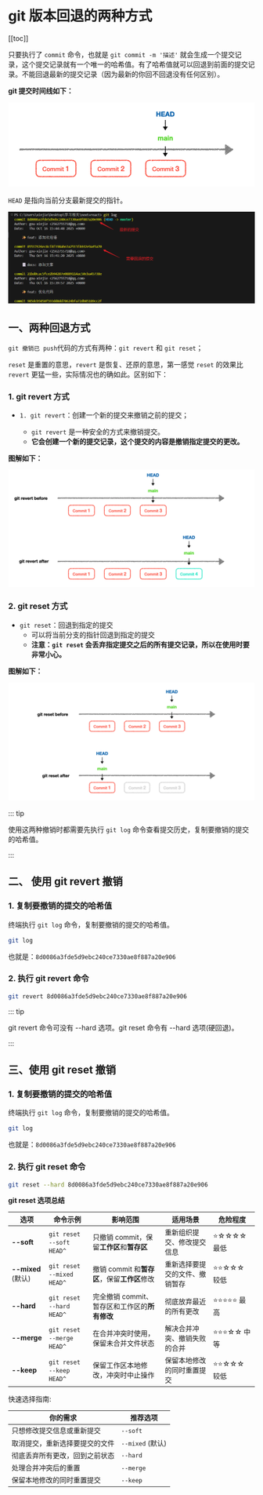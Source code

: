 # git 版本回退的两种方式

[[toc]]

只要执行了 `commit` 命令，也就是 `git commit -m '描述'` 就会生成一个提交记录，这个提交记录就有一个唯一的哈希值。有了哈希值就可以回退到前面的提交记录。不能回退最新的提交记录（因为最新的你回不回退没有任何区别）。

**git 提交时间线如下：**

![git-撤销提交](../images/reset-2.png)


`HEAD` 是指向当前分支最新提交的指针。

![git-撤销提交](../images/reset-1.png)

## 一、两种回退方式

`git 撤销已 push`代码的方式有两种：`git revert` 和 `git reset`；

`reset` 是重置的意思，`revert` 是恢复、还原的意思，第一感觉 `reset` 的效果比 `revert` 更猛一些，实际情况也的确如此。区别如下：

### 1. git revert 方式

- `1. git revert`：创建一个新的提交来撤销之前的提交；

  - `git revert` 是一种安全的方式来撤销提交。
  - **它会创建一个新的提交记录，这个提交的内容是撤销指定提交的更改。**

**图解如下：**

![git-撤销提交](../images/git-revert-1.png)

### 2. git reset 方式

- `git reset`：回退到指定的提交
  - 可以将当前分支的指针回退到指定的提交
  - **注意：`git reset` 会丢弃指定提交之后的所有提交记录，所以在使用时要非常小心。**

**图解如下：**

![git-撤销提交](../images/git-reset-1.png)

::: tip

使用这两种撤销时都需要先执行 `git log` 命令查看提交历史，复制要撤销的提交的哈希值。

:::

## 二、 使用 git revert 撤销

### 1. 复制要撤销的提交的哈希值

终端执行 `git log` 命令，复制要撤销的提交的哈希值。

```bash
git log
```

也就是：`8d0086a3fde5d9ebc240ce7330ae8f887a20e906`

### 2. 执行 git revert 命令

```bash
git revert 8d0086a3fde5d9ebc240ce7330ae8f887a20e906
```

::: tip

git revert 命令可没有 --hard 选项。git reset 命令有 --hard 选项(硬回退)。

:::

## 三、使用 git reset 撤销

### 1. 复制要撤销的提交的哈希值

终端执行 `git log` 命令，复制要撤销的提交的哈希值。

```bash
git log
```

也就是：`8d0086a3fde5d9ebc240ce7330ae8f887a20e906`

### 2. 执行 git reset 命令

```bash
git reset --hard 8d0086a3fde5d9ebc240ce7330ae8f887a20e906
```

**git reset 选项总结**

| 选项               | 命令示例                  | 影响范围                                      | 适用场景                       | 危险程度        |
| ------------------ | ------------------------- | --------------------------------------------- | ------------------------------ | --------------- |
| **--soft**         | `git reset --soft HEAD^`  | 只撤销 commit，保留**工作区**和**暂存区**     | 重新组织提交、修改提交信息     | ⭐☆☆☆☆ 最低     |
| **--mixed** (默认) | `git reset --mixed HEAD^` | 撤销 commit 和**暂存区**，保留**工作区**修改  | 重新选择要提交的文件、撤销暂存 | ⭐⭐☆☆☆ 较低    |
| **--hard**         | `git reset --hard HEAD^`  | 完全撤销 commit、暂存区和工作区的**所有修改** | 彻底放弃最近的所有更改         | ⭐⭐⭐⭐⭐ 最高 |
| **--merge**        | `git reset --merge HEAD^` | 在合并冲突时使用，保留未合并文件状态          | 解决合并冲突、撤销失败的合并   | ⭐⭐⭐☆☆ 中等   |
| **--keep**         | `git reset --keep HEAD^`  | 保留工作区本地修改，冲突时中止操作            | 保留本地修改的同时重置提交     | ⭐⭐☆☆☆ 较低    |

快速选择指南:

| 你的需求                       | 推荐选项         |
| ------------------------------ | ---------------- |
| 只想修改提交信息或重新提交     | `--soft`         |
| 取消提交，重新选择要提交的文件 | `--mixed` (默认) |
| 彻底丢弃所有更改，回到之前状态 | `--hard`         |
| 处理合并冲突后的重置           | `--merge`        |
| 保留本地修改的同时重置提交     | `--keep`         |
